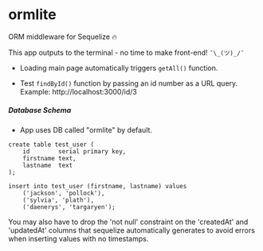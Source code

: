 # ormlite
ORM middleware for Sequelize :fire:

This app outputs to the terminal - no time to make front-end! ```¯\_(ツ)_/¯```

* Loading main page automatically triggers ```getAll()``` function.

* Test ```findById()``` function by passing an id number as a URL query. Example: http://localhost:3000/id/3

##### Database Schema
* App uses DB called "ormlite" by default.
```
create table test_user (
    id        serial primary key,
    firstname text,
    lastname  text
);

insert into test_user (firstname, lastname) values
    ('jackson', 'pollock'),
    ('sylvia', 'plath'),
    ('daenerys', 'targaryen');
```
You may also have to drop the 'not null' constraint on the 'createdAt' and 'updatedAt' columns that sequelize automatically generates to avoid errors when inserting values with no timestamps.
